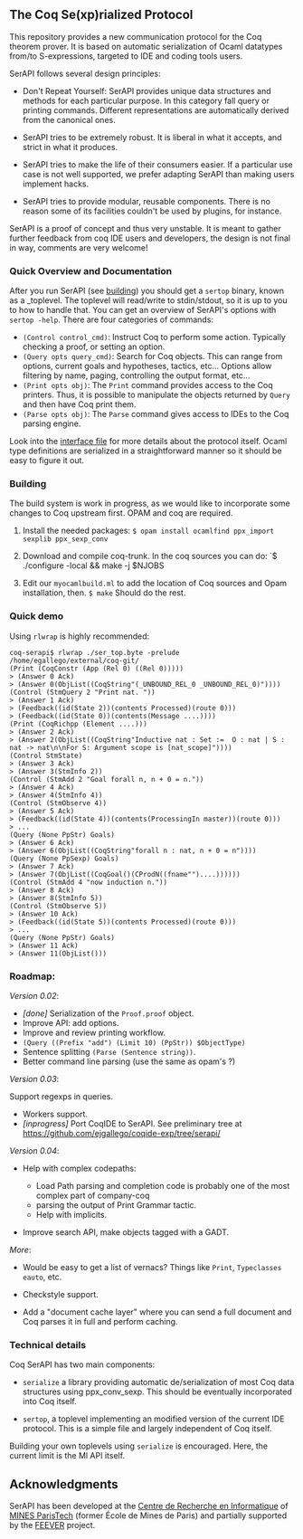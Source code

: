## The Coq Se(xp)rialized Protocol

This repository provides a new communication protocol for the Coq theorem prover. It is based on automatic serialization of Ocaml datatypes from/to S-expressions, targeted to IDE and coding tools users.

SerAPI follows several design principles:

- Don't Repeat Yourself: SerAPI provides unique data structures and methods for each particular purpose. In this category fall query or printing commands. Different representations are automatically derived from the canonical ones.

- SerAPI tries to be extremely robust. It is liberal in what it accepts, and strict in what it produces.

- SerAPI tries to make the life of their consumers easier. If a particular use case is not well supported, we prefer adapting SerAPI than making users implement hacks.

- SerAPI tries to provide modular, reusable components. There is no reason some of its facilities couldn't be used by plugins, for instance.

SerAPI is a proof of concept and thus very unstable. It is meant to gather further feedback from coq IDE users and developers, the design is not final in way, comments are very welcome!

### Quick Overview and Documentation

After you run SerAPI (see [building](#Building)) you should get a `sertop` binary, known as a _toplevel. The toplevel will read/write to stdin/stdout, so it is up to you to how to handle that. You can get an overview of SerAPI's options with `sertop -help`. There are four categories of commands:

- `(Control control_cmd)`: Instruct Coq to perform some action. Typically checking a proof, or setting an option.
- `(Query opts query_cmd)`: Search for Coq objects. This can range from options, current goals and hypotheses, tactics, etc... Options allow filtering by name, paging, controlling the output format, etc...
- `(Print opts obj)`: The `Print` command provides access to the Coq printers. Thus, it is possible to manipulate the objects returned by `Query` and then have Coq print them.
- `(Parse opts obj)`: The `Parse` command gives access to IDEs to the Coq parsing engine.

Look into the [interface file](sertop/sertop_protocol.mli) for more details about the protocol itself. Ocaml type definitions are serialized in a straightforward manner so it should be easy to figure it out.

### Building

The build system is work in progress, as we would like to incorporate some changes to Coq upstream first. OPAM and coq are required.

1. Install the needed packages:
   `$ opam install ocamlfind ppx_import sexplib ppx_sexp_conv`

2. Download and compile coq-trunk. In the coq sources you can do:
   `$ ./configure -local && make -j $NJOBS

3. Edit our `myocamlbuild.ml` to add the location of Coq sources and Opam installation, then.
   `$ make`
   Should do the rest.


### Quick demo

Using `rlwrap` is highly recommended:

```
coq-serapi$ rlwrap ./ser_top.byte -prelude /home/egallego/external/coq-git/
(Print (CoqConstr (App (Rel 0) ((Rel 0)))))
> (Answer 0 Ack)
> (Answer 0(ObjList((CoqString"(_UNBOUND_REL_0 _UNBOUND_REL_0)"))))
(Control (StmQuery 2 "Print nat. "))
> (Answer 1 Ack)
> (Feedback((id(State 2))(contents Processed)(route 0)))
> (Feedback((id(State 0))(contents(Message ....))))
(Print (CoqRichpp (Element ....)))
> (Answer 2 Ack)
> (Answer 2(ObjList((CoqString"Inductive nat : Set :=  O : nat | S : nat -> nat\n\nFor S: Argument scope is [nat_scope]"))))
(Control StmState)
> (Answer 3 Ack)
> (Answer 3(StmInfo 2))
(Control (StmAdd 2 "Goal forall n, n + 0 = n."))
> (Answer 4 Ack)
> (Answer 4(StmInfo 4))
(Control (StmObserve 4))
> (Answer 5 Ack)
> (Feedback((id(State 4))(contents(ProcessingIn master))(route 0)))
> ...
(Query (None PpStr) Goals)
> (Answer 6 Ack)
> (Answer 6(ObjList((CoqString"forall n : nat, n + 0 = n"))))
(Query (None PpSexp) Goals)
> (Answer 7 Ack)
> (Answer 7(ObjList((CoqGoal()(CProdN((fname"")....))))))
(Control (StmAdd 4 "now induction n."))
> (Answer 8 Ack)
> (Answer 8(StmInfo 5))
(Control (StmObserve 5))
> (Answer 10 Ack)
> (Feedback((id(State 5))(contents Processed)(route 0)))
> ...
(Query (None PpStr) Goals)
> (Answer 11 Ack)
> (Answer 11(ObjList()))

```

### Roadmap:

_Version 0.02_:

 - *[done]* Serialization of the `Proof.proof` object.
 - Improve API: add options.
 - Improve and review printing workflow.
 - `(Query ((Prefix "add") (Limit 10) (PpStr)) $ObjectType)`
 - Sentence splitting `(Parse (Sentence string))`.
 - Better command line parsing (use the same as opam's ?)

_Version 0.03_:

   Support regexps in queries.
 - Workers support.
 - *[inprogress]* Port CoqIDE to SerAPI. See preliminary tree at https://github.com/ejgallego/coqide-exp/tree/serapi/

_Version 0.04_:

 - Help with complex codepaths:
   - Load Path parsing and completion code is probably one of the most complex part of company-coq
   - parsing the output of Print Grammar tactic.
   - Help with implicits.

 - Improve search API, make objects tagged with a GADT.

_More_:

 - Would be easy to get a list of vernacs? Things like `Print`, `Typeclasses eauto`, etc.
 - Checkstyle support.

 - Add a "document cache layer" where you can send a full document and Coq parses it in full and perform caching.

### Technical details

Coq SerAPI has two main components:

- `serialize` a library providing automatic de/serialization of most Coq data structures using ppx_conv_sexp. This should be eventually incorporated into Coq itself.

- `sertop`, a toplevel implementing an modified version of the current IDE protocol. This is a simple file and largely independent of Coq itself.

Building your own toplevels using `serialize` is encouraged. Here, the current limit is the Ml API itself.

## Acknowledgments

SerAPI has been developed at the
[Centre de Recherche en Informatique](https://www.cri.ensmp.fr/") of
[MINES ParisTech](http://www.mines-paristech.fr/) (former École de
Mines de Paris) and partially supported by the
[FEEVER](http://www.feever.fr) project.
